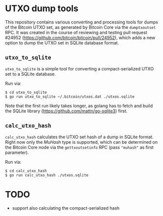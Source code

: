 # UTXO dump tools
This repository contains various converting and processing tools for dumps of
the Bitcoin UTXO set, as generated by Bitcoin Core via the `dumptxoutset` RPC.
It was created in the course of reviewing and testing pull request #24952
(https://github.com/bitcoin/bitcoin/pull/24952), which adds a new option to dump
the UTXO set in SQLite database format.

## `utxo_to_sqlite`

`utxo_to_sqlite` is a simple tool for converting a compact-serialized UTXO set
to a SQLite database.

Run via:
```
$ cd utxo_to_sqlite
$ go run utxo_to_sqlite ~/.bitcoin/utxos.dat ./utxos.sqlite
```

Note that the first run likely takes longer, as golang has to fetch and build
the SQLite library (https://github.com/mattn/go-sqlite3) first.

## `calc_utxo_hash`
`calc_utxo_hash` calculates the UTXO set hash of a dump in SQLite format. Right
now only the _MuHash_ type is supported, which can be determined on the Bitcoin
Core node via the `gettxoutsetinfo` RPC (pass `"muhash"` as first parameter).

Run via:
```
$ cd calc_utxo_hash
$ go run calc_utxo_hash ./utxos.sqlite
```

# TODO
- support also calculating the compact-serialized hash
